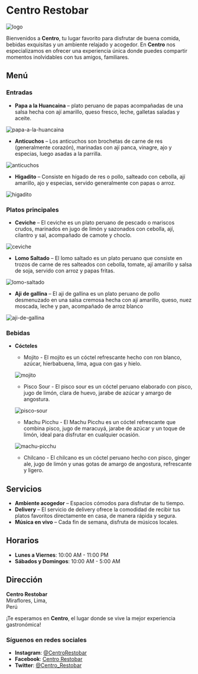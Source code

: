# Centro Restobar

![logo](/assets/images/logo-centro.jpg)

Bienvenidos a **Centro**, tu lugar favorito para disfrutar de buena comida, bebidas exquisitas y un ambiente relajado y acogedor. En **Centro** nos especializamos en ofrecer una experiencia única donde puedes compartir momentos inolvidables con tus amigos, familiares.

## Menú

### Entradas
- **Papa a la Huancaina** –  plato peruano de papas acompañadas de una salsa hecha con ají amarillo, queso fresco, leche, galletas saladas y aceite.

![papa-a-la-huancaina](/assets/images/papa-ala-huancaina.jpg)

- **Anticuchos** – Los anticuchos son brochetas de carne de res (generalmente corazón), marinadas con ají panca, vinagre, ajo y especias, luego asadas a la parrilla.

![anticuchos](/assets/images/anticuchos.jpg)

- **Higadito** – Consiste en hígado de res o pollo, salteado con cebolla, ají amarillo, ajo y especias, servido generalmente con papas o arroz.

![higadito](/assets/images/higadito.jpg)

### Platos principales
- **Ceviche** – El ceviche es un plato peruano de pescado o mariscos crudos, marinados en jugo de limón y sazonados con cebolla, ají, cilantro y sal, acompañado de camote y choclo.

![ceviche](/assets/images/ceviche.jpg)

- **Lomo Saltado** – El lomo saltado es un plato peruano que consiste en trozos de carne de res salteados con cebolla, tomate, ají amarillo y salsa de soja, servido con arroz y papas fritas.

![lomo-saltado](/assets/images/lomo-saltado.jpg)

- **Aji de gallina** – El aji de gallina es un plato peruano de pollo desmenuzado en una salsa cremosa hecha con ají amarillo, queso, nuez moscada, leche y pan, acompañado de arroz blanco

![aji-de-gallina](/assets/images/aji-de-gallina.jpg)

### Bebidas
- **Cócteles**
  - Mojito - El mojito es un cóctel refrescante hecho con ron blanco, azúcar, hierbabuena, lima, agua con gas y hielo.

  ![mojito](/assets/images/mojito.jpg)

  - Pisco Sour - El pisco sour es un cóctel peruano elaborado con pisco, jugo de limón, clara de huevo, jarabe de azúcar y amargo de angostura.

  ![pisco-sour](/assets/images/pisco-sour.JPG)

  - Machu Picchu - El Machu Picchu es un cóctel refrescante que combina pisco, jugo de maracuyá, jarabe de azúcar y un toque de limón, ideal para disfrutar en cualquier ocasión.

  ![machu-picchu](/assets/images/machu-picchu.jpg)

  - Chilcano - El chilcano es un cóctel peruano hecho con pisco, ginger ale, jugo de limón y unas gotas de amargo de angostura, refrescante y ligero.

## Servicios
- **Ambiente acogedor** – Espacios cómodos para disfrutar de tu tiempo.
- **Delivery** – El servicio de delivery ofrece la comodidad de recibir tus platos favoritos directamente en casa, de manera rápida y segura.
- **Música en vivo** – Cada fin de semana, disfruta de músicos locales.

## Horarios
- **Lunes a Viernes**: 10:00 AM - 11:00 PM
- **Sábados y Domingos**: 10:00 AM - 5:00 AM

## Dirección
**Centro Restobar**  
Miraflores, Lima,    
Perú

¡Te esperamos en **Centro**, el lugar donde se vive la mejor experiencia gastronómica!

### Síguenos en redes sociales
- **Instagram**: [@CentroRestobar](https://instagram.com/CentroRestobar)
- **Facebook**: [Centro Restobar](https://facebook.com/CentroRestobar)
- **Twitter**: [@Centro_Restobar](https://twitter.com/Centro_Restobar)
